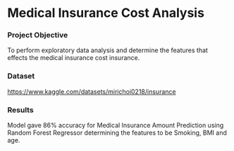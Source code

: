 # Medical Insurance Cost Analysis

### Project Objective
To perform exploratory data analysis and determine the features that effects the medical insurance cost insurance.

### Dataset
https://www.kaggle.com/datasets/mirichoi0218/insurance

### Results
Model gave 86% accuracy for Medical Insurance Amount Prediction using Random Forest Regressor determining the features to be Smoking, BMI and age.
